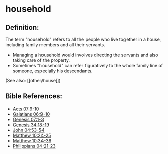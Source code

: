 # household #

## Definition: ##

The term "household" refers to all the people who live together in a house, including family members and all their servants.

* Managing a household would involves directing the servants and also taking care of the property.
* Sometimes "household" can refer figuratively to the whole family line of someone, especially his descendants.

(See also: [[other/house]])

## Bible References: ##

* [Acts 07:9-10](en/tn/act/help/07/09)
* [Galatians 06:9-10](en/tn/gal/help/06/09)
* [Genesis 07:1-3](en/tn/gen/help/07/01)
* [Genesis 34:18-19](en/tn/gen/help/34/18)
* [John 04:53-54](en/tn/jhn/help/04/53)
* [Matthew 10:24-25](en/tn/mat/help/10/24)
* [Matthew 10:34-36](en/tn/mat/help/10/34)
* [Philippians 04:21-23](en/tn/php/help/04/21)